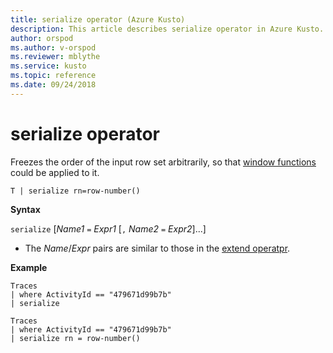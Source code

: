 ```yaml
---
title: serialize operator (Azure Kusto)
description: This article describes serialize operator in Azure Kusto.
author: orspod
ms.author: v-orspod
ms.reviewer: mblythe
ms.service: kusto
ms.topic: reference
ms.date: 09/24/2018
---
```

# serialize operator

Freezes the order of the input row set arbitrarily, so that [window functions](./windowsfunctions.md)
could be applied to it.

    T | serialize rn=row-number()

**Syntax**

`serialize` [*Name1* `=` *Expr1* [`,` *Name2* `=` *Expr2*]...]

* The *Name*/*Expr* pairs are similar to those in the [extend operatpr](./extendoperator.md).

**Example**

```kusto
Traces
| where ActivityId == "479671d99b7b"
| serialize

Traces
| where ActivityId == "479671d99b7b"
| serialize rn = row-number()
```